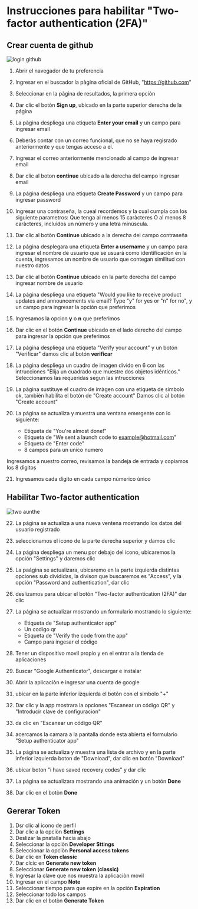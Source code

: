 # Instrucciones para habilitar "Two-factor authentication (2FA)"

## Crear cuenta de github

![login github](https://user-images.githubusercontent.com/132395694/235984675-563b298b-10bf-48cc-993c-08b5cf0ce5c7.jpeg)


1. Abrir el navegador de tu preferencia

2. Ingresar en el buscador la pàgina oficial de GitHub, "https://github.com"

3. Seleccionar en la pàgina de resultados, la primera opciòn

4. Dar clic el botòn **Sign up**, ubicado en la parte superior derecha de la página

5. La pàgina despliega una etiqueta **Enter your email** y un campo para ingresar email

6. Deberàs contar  con un correo funcional, que no se haya regisrado anteriormente y que tengas acceso a el. 

7. Ingresar el correo anteriormente mencionado al campo de ingresar email

8. Dar clic al boton **continue** ubicado a la derecha del campo ingresar email

9. La página despliega una etiqueta **Create Password** y un campo para ingresar password

10. Ingresar una contraseña, la cueal recordemos y la cual cumpla con los siguiente parametros: Que tenga al menos 15 caràcteres O al menos 8 caràcteres, incluidos un nùmero y una letra minúscula.

11. Dar clic al botòn **Continue** ubicado a la derecha del campo contraseña

12. La página desplegara una etiqueta **Enter a username** y un campo para ingresar el nombre de usuario que se usuarà como identificaciòn en la cuenta, ingresamos un nombre de usuario que contegan similitud con nuestro datos 

13. Dar clic al botón **Continue** ubicado en la parte derecha del campo ingresar nombre de usuario

14. La página despliega una etiqueta "Would you like to receive product updates and announcements via email?
Type "y" for yes or "n" for no", y un campo para ingresar la opción que preferimos

15. Ingresamos la opcion **y** o **n**  que preferimos

16. Dar clic en el botón **Continue** ubicado en el lado derecho del campo para ingresar la opción que preferimos

17. La página despliega una etiqueta "Verify your account" y un botón "Verificar"
	damos clic al botón **verificar**

18. La página despliega un cuadro de imagen divido en 6 con las intrucciones "Elija un cuadrado que muestre dos objetos idénticos." Seleccionamos las requeridas segun las intrucciones

19. La pàgina sustituye el cuadro de imàgen con una etiqueta de simbolo ok, tambièn habilita el botón de "Create account"
Damos clic al botón "Create account"

20. La página se actualiza y muestra una ventana emergente con lo siguiente:
    - Etiqueta de "You're almost done!"
    - Etiqueta de "We sent a launch code to example@hotmail.com"
    - Etiqueta de "Enter code"
    - 8 campos para un unico numero 
 
 Ingresamos a nuestro correo, revisamos la bandeja de entrada y copiamos los 8 dìgitos

21. Ingresamos cada dìgito en cada campo nùmerico ùnico

## Habilitar Two-factor authentication

![two aunthe](https://user-images.githubusercontent.com/132395694/235985117-7ce32f54-47ad-4ecc-8a78-605eb2ac9240.png)


22. La página se actualiza a una nueva ventena mostrando los datos del usuario registrado

23. seleccionamos el icono de la parte derecha superior y damos clic

24. La página despliega un menu por debajo del icono, ubicaremos la opción "Settings" y daremos clic

25. La paágina se actualizara, ubicaremo en la parte izquierda distintas opciones sub divididas, la divison que buscaremos es "Access", y la opción "Password and authentication", dar clic
 
26. deslizamos para ubicar el botón "Two-factor authentication (2FA)" dar clic 

27.  La página se actualizar mostrando un formulario mostrando lo siguiente:
     - Etiqueta de "Setup authenticator app"
     - Un codigo qr
     - Etiqueta de "Verify the code from the app"
     - Campo para ingesar el código

28. Tener un dispositivo movil propio y en el entrar a la tienda de aplicaciones

28. Buscar "Google Authenticator", descargar e instalar

29. Abrir la aplicaciòn e ingresar una cuenta de google

30. ubicar en la parte inferior izquierda el botón con el simbolo "+"

31. Dar clic y la app mostrara la opciones "Escanear un código QR" y "Introducir clave de configuracion"

32. da clic en "Escanear un código QR"

33. acercamos la camara a la pantalla donde esta abierta el formulario "Setup authenticator app"

34. La página se actualiza y muestra una lista de archivo y en la parte inferior izquierda boton de "Download", dar clic en botón "Download"

35. ubicar boton "i have saved recovery codes" y dar clic

36. La página se actualizara mostrando una animación y un botón **Done** 
37. Dar clic en el botòn **Done**

## Gererar Token

1. Dsr clic al icono de perfil
2. Dar clic a la opciòn **Settings**
3. Deslizar la pnatalla hacia abajo
4. Seleccionar la opciòn **Developer Sttings**
5. Seleccionar la opciòn **Personal access tokens**
6. Dar clic en **Token classic**
7. Dar clcic en **Generate new token**
8. Seleccionar **Generate new token (classic)**
9. Ingresar la clave que nos muestra la aplicaciòn movil
10. Ingresar en el campo **Note**
11. Seleccionar tiempo para que expire en la opciòn **Expiration**
12. Seleccionar todo los campos
13. Dar clic en el botòn **Generate Token**

